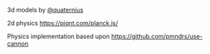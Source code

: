 3d models by [@quaternius](https://twitter.com/quaternius)

2d physics https://piqnt.com/planck.js/

Physics implementation based upon https://github.com/pmndrs/use-cannon